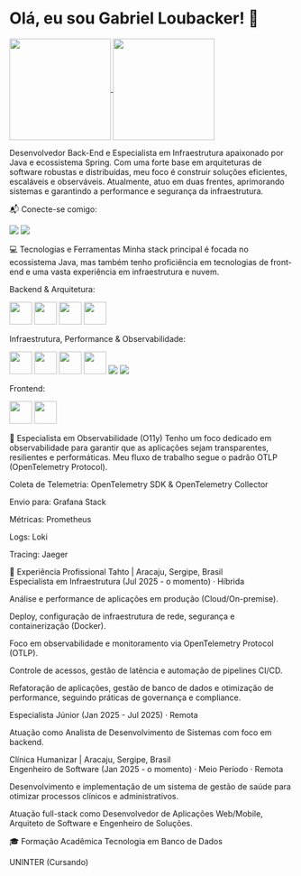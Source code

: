 # Olá, eu sou Gabriel Loubacker! 👋
<a href="https://github.com/loubacker">
<img align="center" height="180em" src="https://github-readme-stats.vercel.app/api?username=SEU-USUARIO-AQUI&show_icons=true&theme=dracula&include_all_commits=true&count_private=true"/>
<img align="center" height="180em" src="https://github-readme-stats.vercel.app/api/top-langs/?username=SEU-USUARIO-AQUI&layout=compact&langs_count=7&theme=dracula"/>
</a>

<br>

Desenvolvedor Back-End e Especialista em Infraestrutura apaixonado por Java e ecossistema Spring. Com uma forte base em arquiteturas de software robustas e distribuídas, meu foco é construir soluções eficientes, escaláveis e observáveis. Atualmente, atuo em duas frentes, aprimorando sistemas e garantindo a performance e segurança da infraestrutura.

📬 Conecte-se comigo:
<div>
<a href="https://www.linkedin.com/in/SEU-USUARIO-LINKEDIN-AQUI" target="_blank"><img loading="lazy" src="https://img.shields.io/badge/-LinkedIn-%230077B5?style=for-the-badge&logo=linkedin&logoColor=white" target="_blank"></a>
<a href = "mailto:SEU-EMAIL-AQUI"><img loading="lazy" src="https://img.shields.io/badge/Gmail-D14836?style=for-the-badge&logo=gmail&logoColor=white" target="_blank"></a>
<!-- Adicione outros links se desejar, como YouTube, Instagram, etc. -->
</div>

💻 Tecnologias e Ferramentas
Minha stack principal é focada no ecossistema Java, mas também tenho proficiência em tecnologias de front-end e uma vasta experiência em infraestrutura e nuvem.

Backend & Arquitetura:

<p>
<img loading="lazy" src="https://cdn.jsdelivr.net/gh/devicons/devicon/icons/java/java-original-wordmark.svg" width="40" height="40"/>
<img loading="lazy" src="https://cdn.jsdelivr.net/gh/devicons/devicon/icons/spring/spring-original-wordmark.svg" width="40" height="40"/>
<img loading="lazy" src="https://cdn.jsdelivr.net/gh/devicons/devicon/icons/docker/docker-original-wordmark.svg" width="40" height="40"/>
<img loading="lazy" src="https://cdn.jsdelivr.net/gh/devicons/devicon/icons/postgresql/postgresql-original-wordmark.svg" width="40" height="40"/>
</p>

Infraestrutura, Performance & Observabilidade:

<p>
<img loading="lazy" src="https://cdn.jsdelivr.net/gh/devicons/devicon/icons/nginx/nginx-original.svg" width="40" height="40"/>
<img loading="lazy" src="https://cdn.jsdelivr.net/gh/devicons/devicon/icons/amazonwebservices/amazonwebservices-original-wordmark.svg" width="40" height="40"/>
<img loading="lazy" src="https://cdn.jsdelivr.net/gh/devicons/devicon/icons/prometheus/prometheus-original-wordmark.svg" width="40" height="40"/>
<img loading="lazy" src="https://cdn.jsdelivr.net/gh/devicons/devicon/icons/grafana/grafana-original-wordmark.svg" width="40" height="40"/>
<img loading="lazy" src="https://img.shields.io/badge/OpenTelemetry-000000?style=for-the-badge&logo=opentelemetry&logoColor=white" />
<img loading="lazy" src="https://img.shields.io/badge/Cloudflare-F38020?style=for-the-badge&logo=Cloudflare&logoColor=white" />
</p>

Frontend:

<p>
<img loading="lazy" src="https://cdn.jsdelivr.net/gh/devicons/devicon/icons/angularjs/angularjs-original.svg" width="40" height="40"/>
<img loading="lazy" src="https://cdn.jsdelivr.net/gh/devicons/devicon/icons/react/react-original-wordmark.svg" width="40" height="40"/>
</p>

🚀 Especialista em Observabilidade (O11y)
Tenho um foco dedicado em observabilidade para garantir que as aplicações sejam transparentes, resilientes e performáticas. Meu fluxo de trabalho segue o padrão OTLP (OpenTelemetry Protocol).

Coleta de Telemetria: OpenTelemetry SDK & OpenTelemetry Collector

Envio para: Grafana Stack

Métricas: Prometheus

Logs: Loki

Tracing: Jaeger

💼 Experiência Profissional
Tahto | Aracaju, Sergipe, Brasil
<br>
Especialista em Infraestrutura (Jul 2025 - o momento) · Híbrida

Análise e performance de aplicações em produção (Cloud/On-premise).

Deploy, configuração de infraestrutura de rede, segurança e containerização (Docker).

Foco em observabilidade e monitoramento via OpenTelemetry Protocol (OTLP).

Controle de acessos, gestão de latência e automação de pipelines CI/CD.

Refatoração de aplicações, gestão de banco de dados e otimização de performance, seguindo práticas de governança e compliance.

Especialista Júnior (Jan 2025 - Jul 2025) · Remota

Atuação como Analista de Desenvolvimento de Sistemas com foco em backend.

Clínica Humanizar | Aracaju, Sergipe, Brasil
<br>
Engenheiro de Software (Jan 2025 - o momento) · Meio Período · Remota

Desenvolvimento e implementação de um sistema de gestão de saúde para otimizar processos clínicos e administrativos.

Atuação full-stack como Desenvolvedor de Aplicações Web/Mobile, Arquiteto de Software e Engenheiro de Soluções.

🎓 Formação Acadêmica
Tecnologia em Banco de Dados

UNINTER (Cursando)
